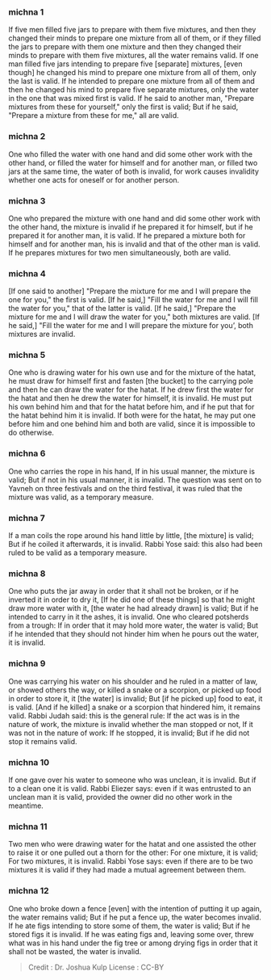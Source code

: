 
### michna 1
If five men filled five jars to prepare with them five mixtures, and then they changed their minds to prepare one mixture from all of them, or if they filled the jars to prepare with them one mixture and then they changed their minds to prepare with them five mixtures, all the water remains valid. If one man filled five jars intending to prepare five [separate] mixtures, [even though] he changed his mind to prepare one mixture from all of them, only the last is valid. If he intended to prepare one mixture from all of them and then he changed his mind to prepare five separate mixtures, only the water in the one that was mixed first is valid. If he said to another man, "Prepare mixtures from these for yourself," only the first is valid; But if he said, "Prepare a mixture from these for me," all are valid.

### michna 2
One who filled the water with one hand and did some other work with the other hand, or filled the water for himself and for another man, or filled two jars at the same time, the water of both is invalid, for work causes invalidity whether one acts for oneself or for another person.

### michna 3
One who prepared the mixture with one hand and did some other work with the other hand, the mixture is invalid if he prepared it for himself, but if he prepared it for another man, it is valid. If he prepared a mixture both for himself and for another man, his is invalid and that of the other man is valid. If he prepares mixtures for two men simultaneously, both are valid.

### michna 4
[If one said to another] "Prepare the mixture for me and I will prepare the one for you," the first is valid. [If he said,] "Fill the water for me and I will fill the water for you," that of the latter is valid. [If he said,] "Prepare the mixture for me and I will draw the water for you," both mixtures are valid. [If he said,] "Fill the water for me and I will prepare the mixture for you’, both mixtures are invalid.

### michna 5
One who is drawing water for his own use and for the mixture of the hatat, he must draw for himself first and fasten [the bucket] to the carrying pole and then he can draw the water for the hatat. If he drew first the water for the hatat and then he drew the water for himself, it is invalid. He must put his own behind him and that for the hatat before him, and if he put that for the hatat behind him it is invalid. If both were for the hatat, he may put one before him and one behind him and both are valid, since it is impossible to do otherwise.

### michna 6
One who carries the rope in his hand, If in his usual manner, the mixture is valid; But if not in his usual manner, it is invalid. The question was sent on to Yavneh on three festivals and on the third festival, it was ruled that the mixture was valid, as a temporary measure.

### michna 7
If a man coils the rope around his hand little by little, [the mixture] is valid; But if he coiled it afterwards, it is invalid. Rabbi Yose said: this also had been ruled to be valid as a temporary measure.

### michna 8
One who puts the jar away in order that it shall not be broken, or if he inverted it in order to dry it, [If he did one of these things] so that he might draw more water with it, [the water he had already drawn] is valid; But if he intended to carry in it the ashes, it is invalid. One who cleared potsherds from a trough: If in order that it may hold more water, the water is valid; But if he intended that they should not hinder him when he pours out the water, it is invalid.

### michna 9
One was carrying his water on his shoulder and he ruled in a matter of law, or showed others the way, or killed a snake or a scorpion, or picked up food in order to store it, it [the water] is invalid; But [if he picked up] food to eat, it is valid. [And if he killed] a snake or a scorpion that hindered him, it remains valid. Rabbi Judah said: this is the general rule: If the act was is in the nature of work, the mixture is invalid whether the man stopped or not, If it was not in the nature of work: If he stopped, it is invalid; But if he did not stop it remains valid.

### michna 10
If one gave over his water to someone who was unclean, it is invalid. But if to a clean one it is valid. Rabbi Eliezer says: even if it was entrusted to an unclean man it is valid, provided the owner did no other work in the meantime.

### michna 11
Two men who were drawing water for the hatat and one assisted the other to raise it or one pulled out a thorn for the other: For one mixture, it is valid; For two mixtures, it is invalid. Rabbi Yose says: even if there are to be two mixtures it is valid if they had made a mutual agreement between them.

### michna 12
One who broke down a fence [even] with the intention of putting it up again, the water remains valid; But if he put a fence up, the water becomes invalid. If he ate figs intending to store some of them, the water is valid; But if he stored figs it is invalid. If he was eating figs and, leaving some over, threw what was in his hand under the fig tree or among drying figs in order that it shall not be wasted, the water is invalid.

>Credit : Dr. Joshua Kulp
>License : CC-BY